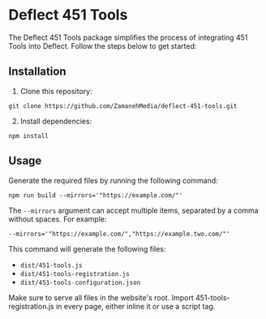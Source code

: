 # Deflect 451 Tools

The Deflect 451 Tools package simplifies the process of integrating 451 Tools into Deflect. Follow the steps below to get started:

## Installation

1. Clone this repository:

```
git clone https://github.com/ZamanehMedia/deflect-451-tools.git
```

2. Install dependencies:

```
npm install
```

## Usage

Generate the required files by running the following command:

```
npm run build --mirrors='"https://example.com/"'
```

The `--mirrors` argument can accept multiple items, separated by a comma without spaces. For example:

```
--mirrors='"https://example.com/","https://example.two.com/"'
```

This command will generate the following files:

- `dist/451-tools.js`
- `dist/451-tools-registration.js`
- `dist/451-tools-configuration.json`

Make sure to serve all files in the website's root. Import 451-tools-registration.js in every page, either inline it or use a script tag.
